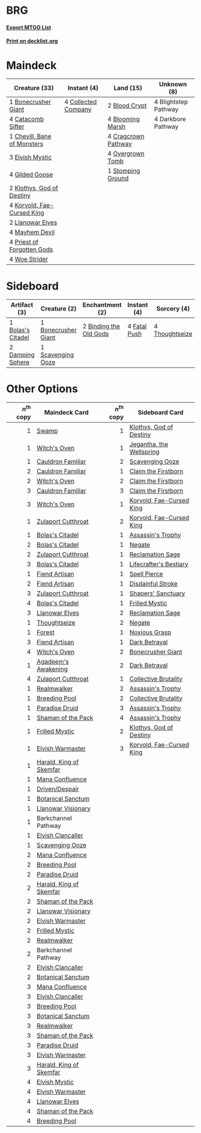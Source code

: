 # BRG

#### [Export MTGO List](../collection/BRG/BRG.txt)
#### [Print on decklist.org](http://decklist.org/?deckmain=4%09Blightstep%20Pathway%0A2%09Blood%20Crypt%0A4%09Blooming%20Marsh%0A1%09Bonecrusher%20Giant%0A4%09Catacomb%20Sifter%0A1%09Chevill,%20Bane%20of%20Monsters%0A4%09Collected%20Company%0A4%09Cragcrown%20Pathway%0A4%09Darkbore%20Pathway%0A3%09Elvish%20Mystic%0A4%09Gilded%20Goose%0A2%09Klothys,%20God%20of%20Destiny%0A4%09Korvold,%20Fae-Cursed%20King%0A2%09Llanowar%20Elves%0A4%09Mayhem%20Devil%0A4%09Overgrown%20Tomb%0A4%09Priest%20of%20Forgotten%20Gods%0A1%09Stomping%20Ground%0A4%09Woe%20Strider&deckside=2%09Binding%20the%20Old%20Gods%0A1%09Bolas's%20Citadel%0A1%09Bonecrusher%20Giant%0A2%09Damping%20Sphere%0A4%09Fatal%20Push%0A1%09Scavenging%20Ooze%0A4%09Thoughtseize)
# Maindeck

|                                            Creature (33)                                             |                                         Instant (4)                                          |                                          Land (15)                                           |    Unknown (8)     |
|------------------------------------------------------------------------------------------------------|----------------------------------------------------------------------------------------------|----------------------------------------------------------------------------------------------|--------------------|
|1 [Bonecrusher Giant](http://gatherer.wizards.com/Pages/Card/Details.aspx?multiverseid=473077)        |4 [Collected Company](http://gatherer.wizards.com/Pages/Card/Details.aspx?multiverseid=394519)|2 [Blood Crypt](http://gatherer.wizards.com/Pages/Card/Details.aspx?multiverseid=97102)       |4 Blightstep Pathway|
|4 [Catacomb Sifter](http://gatherer.wizards.com/Pages/Card/Details.aspx?multiverseid=401839)          |                                                                                              |4 [Blooming Marsh](http://gatherer.wizards.com/Pages/Card/Details.aspx?multiverseid=417816)   |4 Darkbore Pathway  |
|1 [Chevill, Bane of Monsters](http://gatherer.wizards.com/Pages/Card/Details.aspx?multiverseid=479701)|                                                                                              |4 [Cragcrown Pathway](http://gatherer.wizards.com/Pages/Card/Details.aspx?multiverseid=491915)|                    |
|3 [Elvish Mystic](http://gatherer.wizards.com/Pages/Card/Details.aspx?multiverseid=389499)            |                                                                                              |4 [Overgrown Tomb](http://gatherer.wizards.com/Pages/Card/Details.aspx?multiverseid=405103)   |                    |
|4 [Gilded Goose](http://gatherer.wizards.com/Pages/Card/Details.aspx?multiverseid=473122)             |                                                                                              |1 [Stomping Ground](http://gatherer.wizards.com/Pages/Card/Details.aspx?multiverseid=405110)  |                    |
|2 [Klothys, God of Destiny](http://gatherer.wizards.com/Pages/Card/Details.aspx?multiverseid=476471)  |                                                                                              |                                                                                              |                    |
|4 [Korvold, Fae-Cursed King](http://gatherer.wizards.com/Pages/Card/Details.aspx?multiverseid=476047) |                                                                                              |                                                                                              |                    |
|2 [Llanowar Elves](http://gatherer.wizards.com/Pages/Card/Details.aspx?multiverseid=129626)           |                                                                                              |                                                                                              |                    |
|4 [Mayhem Devil](http://gatherer.wizards.com/Pages/Card/Details.aspx?multiverseid=461131)             |                                                                                              |                                                                                              |                    |
|4 [Priest of Forgotten Gods](http://gatherer.wizards.com/Pages/Card/Details.aspx?multiverseid=457227) |                                                                                              |                                                                                              |                    |
|4 [Woe Strider](http://gatherer.wizards.com/Pages/Card/Details.aspx?multiverseid=476374)              |                                                                                              |                                                                                              |                    |


# Sideboard

|                                        Artifact (3)                                        |                                         Creature (2)                                         |                                         Enchantment (2)                                         |                                      Instant (4)                                      |                                       Sorcery (4)                                       |
|--------------------------------------------------------------------------------------------|----------------------------------------------------------------------------------------------|-------------------------------------------------------------------------------------------------|---------------------------------------------------------------------------------------|-----------------------------------------------------------------------------------------|
|1 [Bolas's Citadel](http://gatherer.wizards.com/Pages/Card/Details.aspx?multiverseid=461006)|1 [Bonecrusher Giant](http://gatherer.wizards.com/Pages/Card/Details.aspx?multiverseid=473077)|2 [Binding the Old Gods](http://gatherer.wizards.com/Pages/Card/Details.aspx?multiverseid=503822)|4 [Fatal Push](http://gatherer.wizards.com/Pages/Card/Details.aspx?multiverseid=423724)|4 [Thoughtseize](http://gatherer.wizards.com/Pages/Card/Details.aspx?multiverseid=438676)|
|2 [Damping Sphere](http://gatherer.wizards.com/Pages/Card/Details.aspx?multiverseid=443101) |1 [Scavenging Ooze](http://gatherer.wizards.com/Pages/Card/Details.aspx?multiverseid=420783)  |                                                                                                 |                                                                                       |                                                                                         |


# Other Options

|*n*<sup>th</sup> copy|                                          Maindeck Card                                           |*n*<sup>th</sup> copy|                                          Sideboard Card                                           |
|--------------------:|--------------------------------------------------------------------------------------------------|--------------------:|---------------------------------------------------------------------------------------------------|
|                    1|[Swamp](http://gatherer.wizards.com/Pages/Card/Details.aspx?multiverseid=439858)                  |                    1|[Klothys, God of Destiny](http://gatherer.wizards.com/Pages/Card/Details.aspx?multiverseid=476471) |
|                    1|[Witch's Oven](http://gatherer.wizards.com/Pages/Card/Details.aspx?multiverseid=473199)           |                    1|[Jegantha, the Wellspring](http://gatherer.wizards.com/Pages/Card/Details.aspx?multiverseid=479742)|
|                    1|[Cauldron Familiar](http://gatherer.wizards.com/Pages/Card/Details.aspx?multiverseid=473043)      |                    2|[Scavenging Ooze](http://gatherer.wizards.com/Pages/Card/Details.aspx?multiverseid=420783)         |
|                    2|[Cauldron Familiar](http://gatherer.wizards.com/Pages/Card/Details.aspx?multiverseid=473043)      |                    1|[Claim the Firstborn](http://gatherer.wizards.com/Pages/Card/Details.aspx?multiverseid=473080)     |
|                    2|[Witch's Oven](http://gatherer.wizards.com/Pages/Card/Details.aspx?multiverseid=473199)           |                    2|[Claim the Firstborn](http://gatherer.wizards.com/Pages/Card/Details.aspx?multiverseid=473080)     |
|                    3|[Cauldron Familiar](http://gatherer.wizards.com/Pages/Card/Details.aspx?multiverseid=473043)      |                    3|[Claim the Firstborn](http://gatherer.wizards.com/Pages/Card/Details.aspx?multiverseid=473080)     |
|                    3|[Witch's Oven](http://gatherer.wizards.com/Pages/Card/Details.aspx?multiverseid=473199)           |                    1|[Korvold, Fae-Cursed King](http://gatherer.wizards.com/Pages/Card/Details.aspx?multiverseid=476047)|
|                    1|[Zulaport Cutthroat](http://gatherer.wizards.com/Pages/Card/Details.aspx?multiverseid=442106)     |                    2|[Korvold, Fae-Cursed King](http://gatherer.wizards.com/Pages/Card/Details.aspx?multiverseid=476047)|
|                    1|[Bolas's Citadel](http://gatherer.wizards.com/Pages/Card/Details.aspx?multiverseid=461006)        |                    1|[Assassin's Trophy](http://gatherer.wizards.com/Pages/Card/Details.aspx?multiverseid=452902)       |
|                    2|[Bolas's Citadel](http://gatherer.wizards.com/Pages/Card/Details.aspx?multiverseid=461006)        |                    1|[Negate](http://gatherer.wizards.com/Pages/Card/Details.aspx?multiverseid=423707)                  |
|                    2|[Zulaport Cutthroat](http://gatherer.wizards.com/Pages/Card/Details.aspx?multiverseid=442106)     |                    1|[Reclamation Sage](http://gatherer.wizards.com/Pages/Card/Details.aspx?multiverseid=389651)        |
|                    3|[Bolas's Citadel](http://gatherer.wizards.com/Pages/Card/Details.aspx?multiverseid=461006)        |                    1|[Lifecrafter's Bestiary](http://gatherer.wizards.com/Pages/Card/Details.aspx?multiverseid=423829)  |
|                    1|[Fiend Artisan](http://gatherer.wizards.com/Pages/Card/Details.aspx?multiverseid=479740)          |                    1|[Spell Pierce](http://gatherer.wizards.com/Pages/Card/Details.aspx?multiverseid=425876)            |
|                    2|[Fiend Artisan](http://gatherer.wizards.com/Pages/Card/Details.aspx?multiverseid=479740)          |                    1|[Disdainful Stroke](http://gatherer.wizards.com/Pages/Card/Details.aspx?multiverseid=420705)       |
|                    3|[Zulaport Cutthroat](http://gatherer.wizards.com/Pages/Card/Details.aspx?multiverseid=442106)     |                    1|[Shapers' Sanctuary](http://gatherer.wizards.com/Pages/Card/Details.aspx?multiverseid=435362)      |
|                    4|[Bolas's Citadel](http://gatherer.wizards.com/Pages/Card/Details.aspx?multiverseid=461006)        |                    1|[Frilled Mystic](http://gatherer.wizards.com/Pages/Card/Details.aspx?multiverseid=457318)          |
|                    3|[Llanowar Elves](http://gatherer.wizards.com/Pages/Card/Details.aspx?multiverseid=129626)         |                    2|[Reclamation Sage](http://gatherer.wizards.com/Pages/Card/Details.aspx?multiverseid=389651)        |
|                    1|[Thoughtseize](http://gatherer.wizards.com/Pages/Card/Details.aspx?multiverseid=438676)           |                    2|[Negate](http://gatherer.wizards.com/Pages/Card/Details.aspx?multiverseid=423707)                  |
|                    1|[Forest](http://gatherer.wizards.com/Pages/Card/Details.aspx?multiverseid=439860)                 |                    1|[Noxious Grasp](http://gatherer.wizards.com/Pages/Card/Details.aspx?multiverseid=466864)           |
|                    3|[Fiend Artisan](http://gatherer.wizards.com/Pages/Card/Details.aspx?multiverseid=479740)          |                    1|[Dark Betrayal](http://gatherer.wizards.com/Pages/Card/Details.aspx?multiverseid=373504)           |
|                    4|[Witch's Oven](http://gatherer.wizards.com/Pages/Card/Details.aspx?multiverseid=473199)           |                    2|[Bonecrusher Giant](http://gatherer.wizards.com/Pages/Card/Details.aspx?multiverseid=473077)       |
|                    1|[Agadeem's Awakening](http://gatherer.wizards.com/Pages/Card/Details.aspx?multiverseid=491723)    |                    2|[Dark Betrayal](http://gatherer.wizards.com/Pages/Card/Details.aspx?multiverseid=373504)           |
|                    4|[Zulaport Cutthroat](http://gatherer.wizards.com/Pages/Card/Details.aspx?multiverseid=442106)     |                    1|[Collective Brutality](http://gatherer.wizards.com/Pages/Card/Details.aspx?multiverseid=414380)    |
|                    1|[Realmwalker](http://gatherer.wizards.com/Pages/Card/Details.aspx?multiverseid=503804)            |                    2|[Assassin's Trophy](http://gatherer.wizards.com/Pages/Card/Details.aspx?multiverseid=452902)       |
|                    1|[Breeding Pool](http://gatherer.wizards.com/Pages/Card/Details.aspx?multiverseid=97088)           |                    2|[Collective Brutality](http://gatherer.wizards.com/Pages/Card/Details.aspx?multiverseid=414380)    |
|                    1|[Paradise Druid](http://gatherer.wizards.com/Pages/Card/Details.aspx?multiverseid=461098)         |                    3|[Assassin's Trophy](http://gatherer.wizards.com/Pages/Card/Details.aspx?multiverseid=452902)       |
|                    1|[Shaman of the Pack](http://gatherer.wizards.com/Pages/Card/Details.aspx?multiverseid=413747)     |                    4|[Assassin's Trophy](http://gatherer.wizards.com/Pages/Card/Details.aspx?multiverseid=452902)       |
|                    1|[Frilled Mystic](http://gatherer.wizards.com/Pages/Card/Details.aspx?multiverseid=457318)         |                    2|[Klothys, God of Destiny](http://gatherer.wizards.com/Pages/Card/Details.aspx?multiverseid=476471) |
|                    1|[Elvish Warmaster](http://gatherer.wizards.com/Pages/Card/Details.aspx?multiverseid=503780)       |                    3|[Korvold, Fae-Cursed King](http://gatherer.wizards.com/Pages/Card/Details.aspx?multiverseid=476047)|
|                    1|[Harald, King of Skemfar](http://gatherer.wizards.com/Pages/Card/Details.aspx?multiverseid=503828)|                     |                                                                                                   |
|                    1|[Mana Confluence](http://gatherer.wizards.com/Pages/Card/Details.aspx?multiverseid=409573)        |                     |                                                                                                   |
|                    1|[Driven/Despair](http://gatherer.wizards.com/Pages/Card/Details.aspx?multiverseid=430846)         |                     |                                                                                                   |
|                    1|[Botanical Sanctum](http://gatherer.wizards.com/Pages/Card/Details.aspx?multiverseid=417817)      |                     |                                                                                                   |
|                    1|[Llanowar Visionary](http://gatherer.wizards.com/Pages/Card/Details.aspx?multiverseid=485516)     |                     |                                                                                                   |
|                    1|Barkchannel Pathway                                                                               |                     |                                                                                                   |
|                    1|[Elvish Clancaller](http://gatherer.wizards.com/Pages/Card/Details.aspx?multiverseid=447315)      |                     |                                                                                                   |
|                    1|[Scavenging Ooze](http://gatherer.wizards.com/Pages/Card/Details.aspx?multiverseid=420783)        |                     |                                                                                                   |
|                    2|[Mana Confluence](http://gatherer.wizards.com/Pages/Card/Details.aspx?multiverseid=409573)        |                     |                                                                                                   |
|                    2|[Breeding Pool](http://gatherer.wizards.com/Pages/Card/Details.aspx?multiverseid=97088)           |                     |                                                                                                   |
|                    2|[Paradise Druid](http://gatherer.wizards.com/Pages/Card/Details.aspx?multiverseid=461098)         |                     |                                                                                                   |
|                    2|[Harald, King of Skemfar](http://gatherer.wizards.com/Pages/Card/Details.aspx?multiverseid=503828)|                     |                                                                                                   |
|                    2|[Shaman of the Pack](http://gatherer.wizards.com/Pages/Card/Details.aspx?multiverseid=413747)     |                     |                                                                                                   |
|                    2|[Llanowar Visionary](http://gatherer.wizards.com/Pages/Card/Details.aspx?multiverseid=485516)     |                     |                                                                                                   |
|                    2|[Elvish Warmaster](http://gatherer.wizards.com/Pages/Card/Details.aspx?multiverseid=503780)       |                     |                                                                                                   |
|                    2|[Frilled Mystic](http://gatherer.wizards.com/Pages/Card/Details.aspx?multiverseid=457318)         |                     |                                                                                                   |
|                    2|[Realmwalker](http://gatherer.wizards.com/Pages/Card/Details.aspx?multiverseid=503804)            |                     |                                                                                                   |
|                    2|Barkchannel Pathway                                                                               |                     |                                                                                                   |
|                    2|[Elvish Clancaller](http://gatherer.wizards.com/Pages/Card/Details.aspx?multiverseid=447315)      |                     |                                                                                                   |
|                    2|[Botanical Sanctum](http://gatherer.wizards.com/Pages/Card/Details.aspx?multiverseid=417817)      |                     |                                                                                                   |
|                    3|[Mana Confluence](http://gatherer.wizards.com/Pages/Card/Details.aspx?multiverseid=409573)        |                     |                                                                                                   |
|                    3|[Elvish Clancaller](http://gatherer.wizards.com/Pages/Card/Details.aspx?multiverseid=447315)      |                     |                                                                                                   |
|                    3|[Breeding Pool](http://gatherer.wizards.com/Pages/Card/Details.aspx?multiverseid=97088)           |                     |                                                                                                   |
|                    3|[Botanical Sanctum](http://gatherer.wizards.com/Pages/Card/Details.aspx?multiverseid=417817)      |                     |                                                                                                   |
|                    3|[Realmwalker](http://gatherer.wizards.com/Pages/Card/Details.aspx?multiverseid=503804)            |                     |                                                                                                   |
|                    3|[Shaman of the Pack](http://gatherer.wizards.com/Pages/Card/Details.aspx?multiverseid=413747)     |                     |                                                                                                   |
|                    3|[Paradise Druid](http://gatherer.wizards.com/Pages/Card/Details.aspx?multiverseid=461098)         |                     |                                                                                                   |
|                    3|[Elvish Warmaster](http://gatherer.wizards.com/Pages/Card/Details.aspx?multiverseid=503780)       |                     |                                                                                                   |
|                    3|[Harald, King of Skemfar](http://gatherer.wizards.com/Pages/Card/Details.aspx?multiverseid=503828)|                     |                                                                                                   |
|                    4|[Elvish Mystic](http://gatherer.wizards.com/Pages/Card/Details.aspx?multiverseid=389499)          |                     |                                                                                                   |
|                    4|[Elvish Warmaster](http://gatherer.wizards.com/Pages/Card/Details.aspx?multiverseid=503780)       |                     |                                                                                                   |
|                    4|[Llanowar Elves](http://gatherer.wizards.com/Pages/Card/Details.aspx?multiverseid=129626)         |                     |                                                                                                   |
|                    4|[Shaman of the Pack](http://gatherer.wizards.com/Pages/Card/Details.aspx?multiverseid=413747)     |                     |                                                                                                   |
|                    4|[Breeding Pool](http://gatherer.wizards.com/Pages/Card/Details.aspx?multiverseid=97088)           |                     |                                                                                                   |

